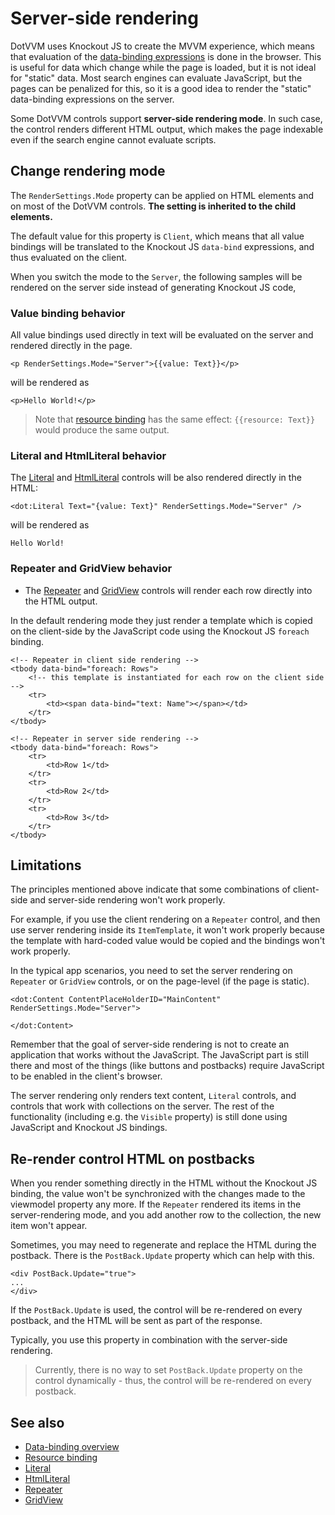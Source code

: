 # Server-side rendering

DotVVM uses Knockout JS to create the MVVM experience, which means that evaluation of the [data-binding expressions](~/pages/concepts/data-binding/overview) is done in the browser. This is useful for data which change while the page is loaded, but it is not ideal for "static" data. Most search engines can evaluate JavaScript, but the pages can be penalized for this, so it is a good idea to render the "static" data-binding expressions on the server. 

Some DotVVM controls support __server-side rendering mode__. In such case, the control renders different HTML output, which makes the page indexable even if the search engine cannot evaluate scripts.

## Change rendering mode

The `RenderSettings.Mode` property can be applied on HTML elements and on most of the DotVVM controls. **The setting is inherited to the child elements.**

The default value for this property is `Client`, which means that all value bindings will be translated to the Knockout JS `data-bind` expressions, and thus evaluated on the client.

When you switch the mode to the `Server`, the following samples will be rendered on the server side instead of generating Knockout JS code, 

### Value binding behavior

All value bindings used directly in text will be evaluated on the server and rendered directly in the page.

```DOTHTML
<p RenderSettings.Mode="Server">{{value: Text}}</p>
```

will be rendered as

```DOTHTML
<p>Hello World!</p>
```

> Note that [resource binding](~/pages/concepts/data-binding/resource-binding) has the same effect: `{{resource: Text}}` would produce the same output.

### Literal and HtmlLiteral behavior

The [Literal](~/controls/builtin/Literal) and [HtmlLiteral](~/controls/builtin/HtmlLiteral) controls will be also rendered directly in the HTML:

```DOTHTML
<dot:Literal Text="{value: Text}" RenderSettings.Mode="Server" />
```

will be rendered as

```DOTHTML
Hello World!
```

### Repeater and GridView behavior

* The [Repeater](~/controls/builtin/Repeater) and [GridView](~/controls/builtin/GridView) controls will render each row directly into the HTML output. 

In the default rendering mode they just render a template which is copied on the client-side by the JavaScript code using the Knockout JS `foreach` binding. 

```DOTHTML
<!-- Repeater in client side rendering -->
<tbody data-bind="foreach: Rows">
    <!-- this template is instantiated for each row on the client side -->
    <tr>    
        <td><span data-bind="text: Name"></span></td>
    </tr>
</tbody>
```

```DOTHTML
<!-- Repeater in server side rendering -->
<tbody data-bind="foreach: Rows">
    <tr>
        <td>Row 1</td>
    </tr>
    <tr>
        <td>Row 2</td>
    </tr>
    <tr>
        <td>Row 3</td>
    </tr>
</tbody>
```

## Limitations

The principles mentioned above indicate that some combinations of client-side and server-side rendering won't work properly.

For example, if you use the client rendering on a `Repeater` control, and then use server rendering inside its `ItemTemplate`, it won't work properly because the template with hard-coded value would be copied and the bindings won't work properly.

In the typical app scenarios, you need to set the server rendering on `Repeater` or `GridView` controls, or on the page-level (if the page is static).

```DOTHTML
<dot:Content ContentPlaceHolderID="MainContent" RenderSettings.Mode="Server">
    
</dot:Content>
```

Remember that the goal of server-side rendering is not to create an application that works without the JavaScript. The JavaScript part is still there and most of the things (like buttons and postbacks) require JavaScript to be enabled in the client's browser.

The server rendering only renders text content, `Literal` controls, and controls that work with collections on the server. The rest of the functionality (including e.g. the `Visible` property) is still done using JavaScript and Knockout JS bindings.

## Re-render control HTML on postbacks

When you render something directly in the HTML without the Knockout JS binding, the value won't be synchronized with the changes made to the viewmodel property any more. If the `Repeater` rendered its items in the server-rendering mode, and you add another row to the collection, the new item won't appear.

Sometimes, you may need to regenerate and replace the HTML during the postback. There is the `PostBack.Update` property which can help with this.

```DOTHTML
<div PostBack.Update="true">
...
</div>
```

If the `PostBack.Update` is used, the control will be re-rendered on every postback, and the HTML will be sent as part of the response. 

Typically, you use this property in combination with the server-side rendering.

> Currently, there is no way to set `PostBack.Update` property on the control dynamically - thus, the control will be re-rendered on every postback.

## See also

* [Data-binding overview](~/pages/concepts/data-binding/overview)
* [Resource binding](~/pages/concepts/data-binding/resource-binding)
* [Literal](~/controls/builtin/Literal)
* [HtmlLiteral](~/controls/builtin/HtmlLiteral)
* [Repeater](~/controls/builtin/Repeater)
* [GridView](~/controls/builtin/GridView)
